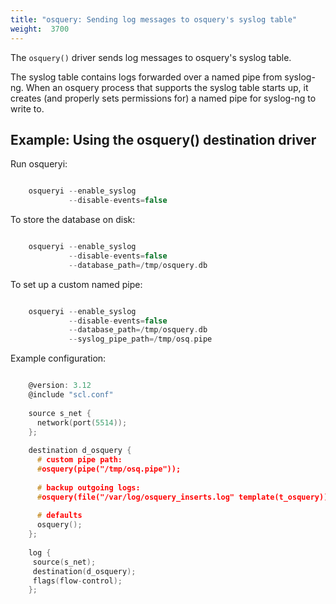 ```yaml
---
title: "osquery: Sending log messages to osquery's syslog table"
weight:  3700
---
```

<!-- DISCLAIMER: This file is based on the syslog-ng Open Source Edition documentation https://github.com/balabit/syslog-ng-ose-guides/commit/2f4a52ee61d1ea9ad27cb4f3168b95408fddfdf2 and is used under the terms of The syslog-ng Open Source Edition Documentation License. The file has been modified by Axoflow. -->

The `osquery()` driver sends log messages to osquery's syslog table.

The syslog table contains logs forwarded over a named pipe from syslog-ng. When an osquery process that supports the syslog table starts up, it creates (and properly sets permissions for) a named pipe for syslog-ng to write to.


## Example: Using the osquery() destination driver

Run osqueryi:

```c

    osqueryi --enable_syslog
             --disable-events=false

```

To store the database on disk:

```c

    osqueryi --enable_syslog
             --disable-events=false
             --database_path=/tmp/osquery.db

```

To set up a custom named pipe:

```c

    osqueryi --enable_syslog
             --disable-events=false
             --database_path=/tmp/osquery.db
             --syslog_pipe_path=/tmp/osq.pipe

```

Example configuration:

```c

    @version: 3.12
    @include "scl.conf"
    
    source s_net {
      network(port(5514));
    };
    
    destination d_osquery {
      # custom pipe path:
      #osquery(pipe("/tmp/osq.pipe"));
    
      # backup outgoing logs:
      #osquery(file("/var/log/osquery_inserts.log" template(t_osquery)));
    
      # defaults
      osquery();
    };
    
    log {
     source(s_net);
     destination(d_osquery);
     flags(flow-control);
    };

```

